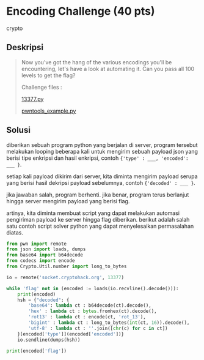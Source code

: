 # Encoding Challenge (40 pts)
crypto

## Deskripsi
> Now you've got the hang of the various encodings you'll be encountering, let's have a look at automating it.
> Can you pass all 100 levels to get the flag?
> 
> Challenge files :
> 
> [13377.py](https://cryptohack.org/static/challenges/13377_86793614535c47dea371d2f0e406dbd9.py)
> 
> [pwntools_example.py](https://cryptohack.org/static/challenges/pwntools_example_f93ca6ccef2def755aa8f6d9aa6e9c5b.py)


## Solusi

diberikan sebuah program python yang berjalan di server, program tersebut melakukan looping beberapa kali untuk mengirim sebuah 
payload json yang berisi tipe enkripsi dan hasil enkripsi, contoh ```{'type' : ___, 'encoded': ___ }```.

setiap kali payload dikirim dari server, kita diminta mengirim payload serupa yang berisi hasil dekripsi payload sebelumnya, 
contoh ```{'decoded' : ___ }```.

jika jawaban salah, program berhenti. jika benar, program terus berlanjut hingga server mengirim payload yang berisi flag.

artinya, kita diminta membuat script yang dapat melakukan automasi pengiriman payload ke server hingga flag diberikan. berikut adalah 
salah satu contoh script solver python yang dapat menyelesaikan permasalahan diatas.

``` python
from pwn import remote
from json import loads, dumps
from base64 import b64decode
from codecs import encode
from Crypto.Util.number import long_to_bytes

io = remote('socket.cryptohack.org', 13377)

while 'flag' not in (encoded := loads(io.recvline().decode())):
    print(encoded)
    hsh = {"decoded": {
        'base64': lambda ct : b64decode(ct).decode(),
        'hex' : lambda ct : bytes.fromhex(ct).decode(),
        'rot13' : lambda ct : encode(ct, 'rot_13'),
        'bigint' : lambda ct : long_to_bytes(int(ct, 16)).decode(),
        'utf-8' : lambda ct : ''.join([chr(c) for c in ct])
    }[encoded['type']](encoded['encoded'])}
    io.sendline(dumps(hsh))

print(encoded['flag'])
```



